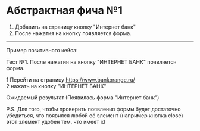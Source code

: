 # Абстрактная фича №1

1. Добавить на страницу кнопку "Интернет банк"
2. После нажатия на кнопку появляется форма.

-------------------------------------------------
Пример позитивного кейса:

Тест №1. После нажатия на кнопку "ИНТЕРНЕТ БАНК" появляется форма.

1 Перейти на страницу https://www.bankorange.ru/  
2 нажать на кнопку "ИНТЕРНЕТ БАНК"

Ожидаемый результат (Появилась форма "Интернет банк")


P.S. Для того, чтобы проверить появления формы будет достаточно убедиться, что появился любой её элемент (например кнопка close) этот элемент удобен тем, что имеет id